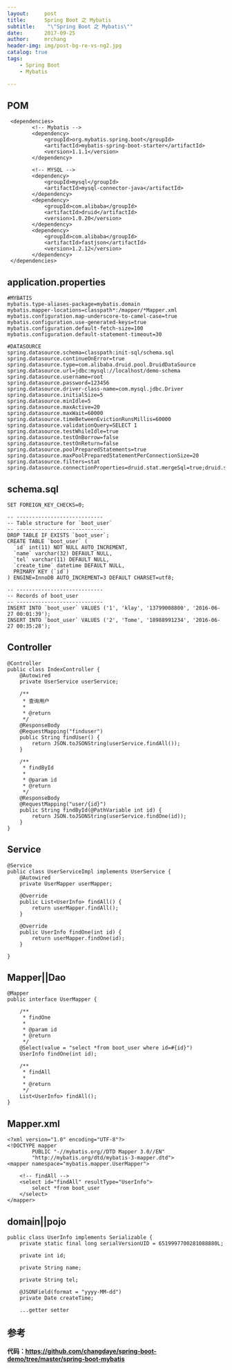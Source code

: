 ```yaml
---
layout:     post
title:     	Spring Boot 之 Mybatis
subtitle:    "\"Spring Boot 之 Mybatis\""
date:       2017-09-25
author:     mrchang
header-img: img/post-bg-re-vs-ng2.jpg
catalog: true
tags:
    - Spring Boot
    - Mybatis

---
```



## POM

	 <dependencies>
	        <!-- Mybatis -->
	        <dependency>
	            <groupId>org.mybatis.spring.boot</groupId>
	            <artifactId>mybatis-spring-boot-starter</artifactId>
	            <version>1.1.1</version>
	        </dependency>
	       
	        <!-- MYSQL -->
	        <dependency>
	            <groupId>mysql</groupId>
	            <artifactId>mysql-connector-java</artifactId>
	        </dependency>
	        <dependency>
	            <groupId>com.alibaba</groupId>
	            <artifactId>druid</artifactId>
	            <version>1.0.20</version>
	        </dependency>
	        <dependency>
	            <groupId>com.alibaba</groupId>
	            <artifactId>fastjson</artifactId>
	            <version>1.2.12</version>
	        </dependency>
	 </dependencies>
	 
	 
	
## application.properties

	#MYBATIS
	mybatis.type-aliases-package=mybatis.domain
	mybatis.mapper-locations=classpath*:/mapper/*Mapper.xml
	mybatis.configuration.map-underscore-to-camel-case=true
	mybatis.configuration.use-generated-keys=true
	mybatis.configuration.default-fetch-size=100
	mybatis.configuration.default-statement-timeout=30
	
	#DATASOURCE
	spring.datasource.schema=classpath:init-sql/schema.sql
	spring.datasource.continueOnError=true
	spring.datasource.type=com.alibaba.druid.pool.DruidDataSource
	spring.datasource.url=jdbc:mysql://localhost/demo-schema
	spring.datasource.username=root
	spring.datasource.password=123456
	spring.datasource.driver-class-name=com.mysql.jdbc.Driver
	spring.datasource.initialSize=5
	spring.datasource.minIdle=5
	spring.datasource.maxActive=20
	spring.datasource.maxWait=60000
	spring.datasource.timeBetweenEvictionRunsMillis=60000
	spring.datasource.validationQuery=SELECT 1
	spring.datasource.testWhileIdle=true
	spring.datasource.testOnBorrow=false
	spring.datasource.testOnReturn=false
	spring.datasource.poolPreparedStatements=true
	spring.datasource.maxPoolPreparedStatementPerConnectionSize=20
	spring.datasource.filters=stat
	spring.datasource.connectionProperties=druid.stat.mergeSql=true;druid.stat.slowSqlMillis=5000
	
	
## schema.sql

	SET FOREIGN_KEY_CHECKS=0;
	
	-- ----------------------------
	-- Table structure for `boot_user`
	-- ----------------------------
	DROP TABLE IF EXISTS `boot_user`;
	CREATE TABLE `boot_user` (
	  `id` int(11) NOT NULL AUTO_INCREMENT,
	  `name` varchar(32) DEFAULT NULL,
	  `tel` varchar(11) DEFAULT NULL,
	  `create_time` datetime DEFAULT NULL,
	  PRIMARY KEY (`id`)
	) ENGINE=InnoDB AUTO_INCREMENT=3 DEFAULT CHARSET=utf8;
	
	-- ----------------------------
	-- Records of boot_user
	-- ----------------------------
	INSERT INTO `boot_user` VALUES ('1', 'klay', '13799008800', '2016-06-27 00:01:39');
	INSERT INTO `boot_user` VALUES ('2', 'Tome', '18988991234', '2016-06-27 00:35:28');
	
	
## Controller
		
	@Controller
	public class IndexController {
	    @Autowired
	    private UserService userService;
	
	    /**
	     * 查询用户
	     *
	     * @return
	     */
	    @ResponseBody
	    @RequestMapping("finduser")
	    public String findUser() {
	        return JSON.toJSONString(userService.findAll());
	    }
	
	    /**
	     * findById
	     *
	     * @param id
	     * @return
	     */
	    @ResponseBody
	    @RequestMapping("user/{id}")
	    public String findById(@PathVariable int id) {
	        return JSON.toJSONString(userService.findOne(id));
	    }
	}
	
	
## Service

	@Service
	public class UserServiceImpl implements UserService {
	    @Autowired
	    private UserMapper userMapper;
	
	    @Override
	    public List<UserInfo> findAll() {
	        return userMapper.findAll();
	    }
	
	    @Override
	    public UserInfo findOne(int id) {
	        return userMapper.findOne(id);
	    }
	
	}
	
	
## Mapper||Dao


	@Mapper
	public interface UserMapper {
	
	    /**
	     * findOne
	     *
	     * @param id
	     * @return
	     */
	    @Select(value = "select *from boot_user where id=#{id}")
	    UserInfo findOne(int id);
	
	    /**
	     * findAll
	     *
	     * @return
	     */
	    List<UserInfo> findAll();
	}
	
	
## Mapper.xml

	<?xml version="1.0" encoding="UTF-8"?>
	<!DOCTYPE mapper
	        PUBLIC "-//mybatis.org//DTD Mapper 3.0//EN"
	        "http://mybatis.org/dtd/mybatis-3-mapper.dtd">
	<mapper namespace="mybatis.mapper.UserMapper">
	
	    <!-- findAll -->
	    <select id="findAll" resultType="UserInfo">
	        select *from boot_user
	    </select>
	</mapper>
	
## domain||pojo
	
	public class UserInfo implements Serializable {
	    private static final long serialVersionUID = 6519997700281088880L;
	
	    private int id;
	
	    private String name;
	
	    private String tel;
	
	    @JSONField(format = "yyyy-MM-dd")
	    private Date createTime;
	    
	    ...getter setter
	    
	    
## 参考

**代码：https://github.com/changdaye/spring-boot-demo/tree/master/spring-boot-mybatis**